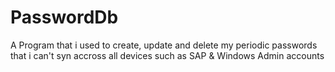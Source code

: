 # PasswordDb
A Program that i used to create, update and delete my periodic passwords that i can't syn accross all devices such as SAP & Windows Admin accounts
